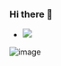 ### Hi there 👋

<!--
**tagorenathv/tagorenathv** is a ✨ _special_ ✨ repository because its `README.md` (this file) appears on your GitHub profile.

Here are some ideas to get you started:

- 🔭 I’m currently working on ...
- 🌱 I’m currently learning ...
- 👯 I’m looking to collaborate on ...
- 🤔 I’m looking for help with ...
- 💬 Ask me about ...
- 📫 How to reach me: ...
- 😄 Pronouns: ...
- ⚡ Fun fact: ...
-->

- ![](https://komarev.com/ghpvc/?username=tagorenathv)

![image](https://github.com/tagorenathv/tagorenathv/assets/39650010/906344ce-c491-4b34-b0e0-4158c8e7064d)

<!--
  
![](https://raw.githubusercontent.com/tagorenathv/github-stats/master/generated/overview.svg#gh-dark-mode-only)
![](https://raw.githubusercontent.com/tagorenathv/github-stats/master/generated/overview.svg#gh-light-mode-only)

![](https://raw.githubusercontent.com/tagorenathv/github-stats/master/generated/languages.svg#gh-dark-mode-only)
![](https://raw.githubusercontent.com/tagorenathv/github-stats/master/generated/languages.svg#gh-light-mode-only)

-->
